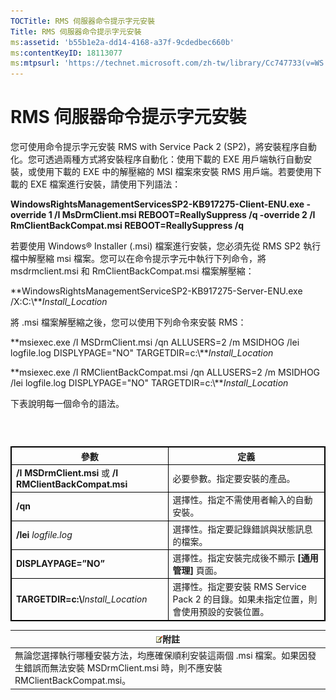 ```yaml
---
TOCTitle: RMS 伺服器命令提示字元安裝
Title: RMS 伺服器命令提示字元安裝
ms:assetid: 'b55b1e2a-dd14-4168-a37f-9cdedbec660b'
ms:contentKeyID: 18113077
ms:mtpsurl: 'https://technet.microsoft.com/zh-tw/library/Cc747733(v=WS.10)'
---
```


RMS 伺服器命令提示字元安裝
==========================

您可使用命令提示字元安裝 RMS with Service Pack 2 (SP2)，將安裝程序自動化。您可透過兩種方式將安裝程序自動化：使用下載的 EXE 用戶端執行自動安裝，或使用下載的 EXE 中的解壓縮的 MSI 檔案來安裝 RMS 用戶端。若要使用下載的 EXE 檔案進行安裝，請使用下列語法：

**WindowsRightsManagementServicesSP2-KB917275-Client-ENU.exe -override 1 /I MsDrmClient.msi REBOOT=ReallySuppress /q -override 2 /I RmClientBackCompat.msi REBOOT=ReallySuppress /q**

若要使用 Windows® Installer (.msi) 檔案進行安裝，您必須先從 RMS SP2 執行檔中解壓縮 msi 檔案。您可以在命令提示字元中執行下列命令，將 msdrmclient.msi 和 RmClientBackCompat.msi 檔案解壓縮：

**WindowsRightsManagementServiceSP2-KB917275-Server-ENU.exe /X:C:\\***Install\_Location*

將 .msi 檔案解壓縮之後，您可以使用下列命令來安裝 RMS：

**msiexec.exe /I MSDrmClient.msi /qn ALLUSERS=2 /m MSIDHOG /lei logfile.log DISPLYPAGE="NO" TARGETDIR=c:\\***Install\_Location*

**msiexec.exe /I RMClientBackCompat.msi /qn ALLUSERS=2 /m MSIDHOG /lei logfile.log DISPLYPAGE="NO" TARGETDIR=c:\\***Install\_Location*

下表說明每一個命令的語法。

###  

 
<table style="border:1px solid black;">
<colgroup>
<col width="50%" />
<col width="50%" />
</colgroup>
<thead>
<tr class="header">
<th style="border:1px solid black;" >參數</th>
<th style="border:1px solid black;" >定義</th>
</tr>
</thead>
<tbody>
<tr class="odd">
<td style="border:1px solid black;"><strong>/I MSDrmClient.msi</strong> 或 <strong>/I RMClientBackCompat.msi</strong></td>
<td style="border:1px solid black;">必要參數。指定要安裝的產品。</td>
</tr>
<tr class="even">
<td style="border:1px solid black;"><strong>/qn</strong></td>
<td style="border:1px solid black;">選擇性。指定不需使用者輸入的自動安裝。</td>
</tr>
<tr class="odd">
<td style="border:1px solid black;"><strong>/lei</strong> <em>logfile.log</em></td>
<td style="border:1px solid black;">選擇性。指定要記錄錯誤與狀態訊息的檔案。</td>
</tr>
<tr class="even">
<td style="border:1px solid black;"><strong>DISPLAYPAGE=”NO”</strong></td>
<td style="border:1px solid black;">選擇性。指定安裝完成後不顯示 <strong>[通用管理]</strong> 頁面。</td>
</tr>
<tr class="odd">
<td style="border:1px solid black;"><strong>TARGETDIR=c:\</strong><em>Install_Location</em></td>
<td style="border:1px solid black;">選擇性。指定要安裝 RMS Service Pack 2 的目錄。如果未指定位置，則會使用預設的安裝位置。</td>
</tr>
</tbody>
</table>
  
| ![](images/Cc747733.note(WS.10).gif)附註                                                                          |  
|------------------------------------------------------------------------------------------------------------------------------------------------|  
| 無論您選擇執行哪種安裝方法，均應確保順利安裝這兩個 .msi 檔案。如果因發生錯誤而無法安裝 MSDrmClient.msi 時，則不應安裝 RMClientBackCompat.msi。 |
